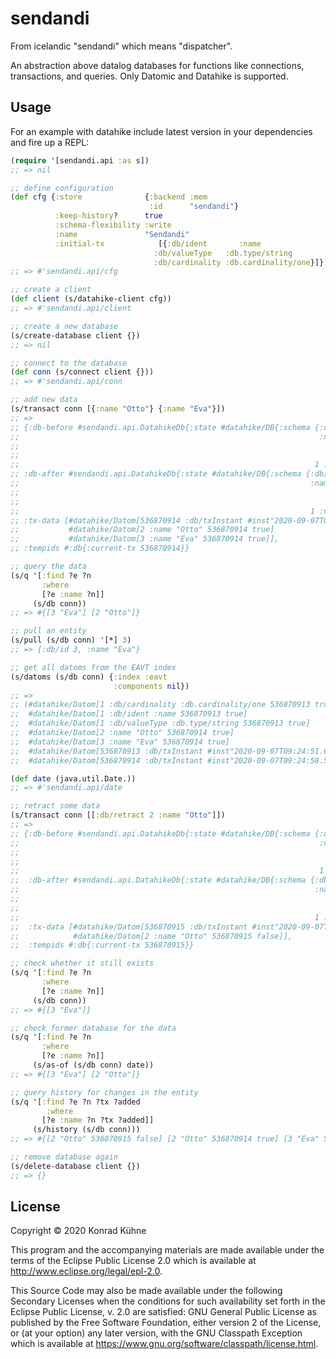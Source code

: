 # sendandi

From icelandic "sendandi" which means "dispatcher".

An abstraction above datalog databases for functions like connections, transactions, and queries. Only Datomic and Datahike is supported.

## Usage

For an example with datahike include latest version in your dependencies and fire up a REPL:

```clojure
(require '[sendandi.api :as s])
;; => nil

;; define configuration
(def cfg {:store              {:backend :mem
                               :id      "sendandi"}
          :keep-history?      true
          :schema-flexibility :write
          :name               "Sendandi"
          :initial-tx            [{:db/ident       :name
                                :db/valueType   :db.type/string
                                :db/cardinality :db.cardinality/one}]})
;; => #'sendandi.api/cfg

;; create a client
(def client (s/datahike-client cfg))
;; => #'sendandi.api/client

;; create a new database
(s/create-database client {})
;; => nil

;; connect to the database
(def conn (s/connect client {}))
;; => #'sendandi.api/conn

;; add new data
(s/transact conn [{:name "Otto"} {:name "Eva"}])
;; =>
;; {:db-before #sendandi.api.DatahikeDb{:state #datahike/DB{:schema {:db/ident #:db{:unique :db.unique/identity},
;;                                                                   :name #:db{:ident :name,
;;                                                                              :valueType :db.type/string,
;;                                                                              :cardinality :db.cardinality/one},
;;                                                                  1 :name}}},
;; :db-after #sendandi.api.DatahikeDb{:state #datahike/DB{:schema {:db/ident #:db{:unique :db.unique/identity},
;;                                                                 :name #:db{:ident :name,
;;                                                                            :valueType :db.type/string,
;;                                                                            :cardinality :db.cardinality/one},
;;                                                                 1 :name}}},
;; :tx-data [#datahike/Datom[536870914 :db/txInstant #inst"2020-09-07T09:24:58.534-00:00" 536870914 true]
;;           #datahike/Datom[2 :name "Otto" 536870914 true]
;;           #datahike/Datom[3 :name "Eva" 536870914 true]],
;; :tempids #:db{:current-tx 536870914}}

;; query the data
(s/q '[:find ?e ?n
       :where
       [?e :name ?n]]
     (s/db conn))
;; => #{[3 "Eva"] [2 "Otto"]}

;; pull an entity
(s/pull (s/db conn) '[*] 3)
;; => {:db/id 3, :name "Eva"}

;; get all datoms from the EAVT index
(s/datoms (s/db conn) {:index :eavt
                       :components nil})
;; =>
;; (#datahike/Datom[1 :db/cardinality :db.cardinality/one 536870913 true]
;;  #datahike/Datom[1 :db/ident :name 536870913 true]
;;  #datahike/Datom[1 :db/valueType :db.type/string 536870913 true]
;;  #datahike/Datom[2 :name "Otto" 536870914 true]
;;  #datahike/Datom[3 :name "Eva" 536870914 true]
;;  #datahike/Datom[536870913 :db/txInstant #inst"2020-09-07T09:24:51.655-00:00" 536870913 true]
;;  #datahike/Datom[536870914 :db/txInstant #inst"2020-09-07T09:24:58.534-00:00" 536870914 true])

(def date (java.util.Date.))
;; => #'sendandi.api/date

;; retract some data
(s/transact conn [[:db/retract 2 :name "Otto"]])
;; =>
;; {:db-before #sendandi.api.DatahikeDb{:state #datahike/DB{:schema {:db/ident #:db{:unique :db.unique/identity},
;;                                                                   :name #:db{:ident :name,
;;                                                                              :valueType :db.type/string,
;;                                                                              :cardinality :db.cardinality/one},
;;                                                                   1 :name}}},
;;  :db-after #sendandi.api.DatahikeDb{:state #datahike/DB{:schema {:db/ident #:db{:unique :db.unique/identity},
;;                                                                  :name #:db{:ident :name,
;;                                                                             :valueType :db.type/string,
;;                                                                             :cardinality :db.cardinality/one},
;;                                                                  1 :name}}},
;;  :tx-data [#datahike/Datom[536870915 :db/txInstant #inst"2020-09-07T09:25:09.784-00:00" 536870915 true]
;;            #datahike/Datom[2 :name "Otto" 536870915 false]],
;;  :tempids #:db{:current-tx 536870915}}

;; check whether it still exists
(s/q '[:find ?e ?n
       :where
       [?e :name ?n]]
     (s/db conn))
;; => #{[3 "Eva"]}

;; check former database for the data
(s/q '[:find ?e ?n
       :where
       [?e :name ?n]]
     (s/as-of (s/db conn) date))
;; => #{[3 "Eva"] [2 "Otto"]}

;; query history for changes in the entity
(s/q '[:find ?e ?n ?tx ?added
        :where
       [?e :name ?n ?tx ?added]]
     (s/history (s/db conn)))
;; => #{[2 "Otto" 536870915 false] [2 "Otto" 536870914 true] [3 "Eva" 536870914 true]}

;; remove database again
(s/delete-database client {})
;; => {}
```

## License

Copyright © 2020 Konrad Kühne

This program and the accompanying materials are made available under the
terms of the Eclipse Public License 2.0 which is available at
http://www.eclipse.org/legal/epl-2.0.

This Source Code may also be made available under the following Secondary
Licenses when the conditions for such availability set forth in the Eclipse
Public License, v. 2.0 are satisfied: GNU General Public License as published by
the Free Software Foundation, either version 2 of the License, or (at your
option) any later version, with the GNU Classpath Exception which is available
at https://www.gnu.org/software/classpath/license.html.
